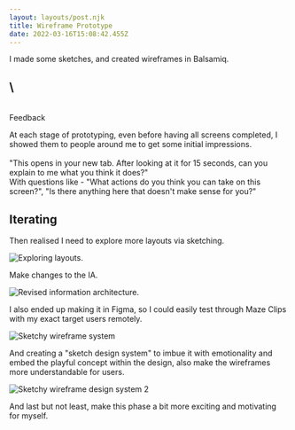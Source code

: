```yaml
---
layout: layouts/post.njk
title: Wireframe Prototype
date: 2022-03-16T15:08:42.455Z
---
```

I made some sketches, and created wireframes in Balsamiq.

## \

\
Feedback

At each stage of prototyping, even before having all screens completed, I showed them to people around me to get some initial impressions. \
\
"This opens in your new tab. After looking at it for 15 seconds, can you explain to me what you think it does?"\
With questions like - "What actions do you think you can take on this screen?", "Is there anything here that doesn't make sense for you?"

## Iterating

Then realised I need to explore more layouts via sketching. 

![Exploring layouts.](/images/layouts.jpg "Exploring possible layouts.")

Make changes to the IA.

![Revised information architecture.](/images/info-architecture-revised.jpg "Information architecture of Tabkeeper.")

I also ended up making it in Figma, so I could easily test through Maze Clips with my exact target users remotely.

![Sketchy wireframe system](/images/sketchy-writeframe-system.jpg "Sketchy wireframe design system.")

And creating a "sketch design system" to imbue it with emotionality and embed the playful concept within the design, also make the wireframes more understandable for users. 

![Sketchy wireframe design system 2](/images/sketchy-wireframe-system-2.jpg "Sketchy wireframe design system 2")

And last but not least, make this phase a bit more exciting and motivating for myself.